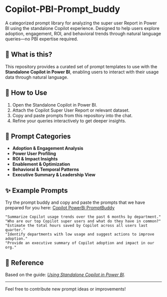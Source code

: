 # Copilot-PBI-Prompt_buddy
A categorized prompt library for analyzing the super user Report in Power BI using the standalone Copilot experience. Designed to help users explore adoption, engagement, ROI, and behavioral trends through natural language queries—no PBI expertise required.

## 📘 What is this?
This repository provides a curated set of prompt templates to use with the **Standalone Copilot in Power BI**, enabling users to interact with their usage data through natural language.

## 🚀 How to Use
1. Open the Standalone Copilot in Power BI.
2. Attach the Copilot Super User Report or relevant dataset.
3. Copy and paste prompts from this repository into the chat.
4. Refine your queries interactively to get deeper insights.

## 🧠 Prompt Categories
- **Adoption & Engagement Analysis**
- **Power User Profiling**
- **ROI & Impact Insights**
- **Enablement & Optimization**
- **Behavioral & Temporal Patterns**
- **Executive Summary & Leadership View**

## ✨ Example Prompts

Try the prompt buddy and copy and paste the prompts that we have prepared for you here: [Copilot PowerBi PromptBuddy]([url](https://fepilot.github.io/Copilot-PBI-Prompt_buddy/))
```text
"Summarize Copilot usage trends over the past 6 months by department."
"Who are our top Copilot super users and what do they have in common?"
"Estimate the total hours saved by Copilot across all users last quarter."
"Identify departments with low usage and suggest actions to improve adoption."
"Provide an executive summary of Copilot adoption and impact in our org."
```

## 📄 Reference
Based on the guide: [*Using Standalone Copilot in Power BI*]([url](https://microsoft-my.sharepoint.com/:w:/r/personal/fernandobe_microsoft_com/_layouts/15/Doc.aspx?sourcedoc=%7B78F0FBF5-7962-4BD9-9C37-45F3EDC59F0A%7D&file=Using%20Standalone%20Copilot%20in%20Po.docx&action=editnew&mobileredirect=true&wdlcid=1033&wdOrigin=handoff-loop&share=IQH1-_B4YnnZS5w3RfPtxZ8KAbKZcWfx2lDckSIE0TkBv9c)).

---
Feel free to contribute new prompt ideas or improvements!

